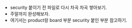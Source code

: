 <ul>
 <li> security 붙이기 전 파일로 다시 차곡 차곡 쌓아보기.</li>
<li>주말까지 완성해보자.</li>
<li>여기서는 product랑 board 부분 security 붙인 부분 참고하기.</li>
</ul>
